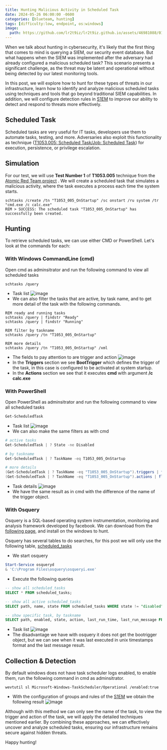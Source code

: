 ```yaml
---
title: Hunting Malicious Activity in Scheduled Task
date: 2024-05-26 06:00:00 -0600
categories: [blueteam, hunting]
tags: [difficulty:low, endpoint, os:windows]
image:
  path: https://github.com/lr2t9iz/lr2t9iz.github.io/assets/46981088/01a0f58c-c82f-4675-9486-cef48ff1fa0f
---
```


When we talk about hunting in cybersecurity, it's likely that the first thing that comes to mind is querying a SIEM, our security event database. But what happens when the SIEM was implemented after the adversary had already configured a malicious scheduled task? This scenario presents a significant challenge, as the threat may be latent and operational without being detected by our latest monitoring tools.

In this post, we will explore how to hunt for these types of threats in our infrastructure, learn how to identify and analyze malicious scheduled tasks using techniques and tools that go beyond traditional SIEM capabilities. In addition, we will configure detection rules in [S1EM](https://c-137lab.com/posts/wazuh-s1em/) to improve our ability to detect and respond to threats more effectively.

## Scheduled Task
Scheduled tasks are very useful for IT tasks, developers use them to automate tasks, testing, and more. Adversaries also exploit this functionality as technique ([T1053.005: Scheduled Task/Job: Scheduled Task](https://attack.mitre.org/techniques/T1053/005/)) for execution, persistence, or privilege escalation.
 
## Simulation
For our test, we will use **Test Number 1** of **T1053.005** technique from the [Atomic Red Team project](https://atomicredteam.io/privilege-escalation/T1053.005/#atomic-test-1---scheduled-task-startup-script)
. We will create a scheduled task that simulates a malicious activity, where the task executes a process each time the system starts.
```batch
schtasks /create /tn "T1053_005_OnStartup" /sc onstart /ru system /tr "cmd.exe /c calc.exe"
REM > SUCCESS: The scheduled task "T1053_005_OnStartup" has successfully been created.
```

## Hunting
To retrieve scheduled tasks, we can use either CMD or PowerShell. Let's look at the commands for each:
### With Windows CommandLine (cmd)
Open cmd as adminsitrator and run the following command to view all scheduled tasks
```batch
schtasks /query
```
- Task list
![image](https://github.com/lr2t9iz/lr2t9iz.github.io/assets/46981088/711624ee-437b-4f2a-ad82-9b7323a476a7)
- We can also filter the tasks that are active, by task name, and to get more detail of the task with the following commands.

```batch
REM ready and running tasks
schtasks /query | findstr "Ready"
schtasks /query | findstr "Running"

REM filter by taskname
schtasks /query /tn "T1053_005_OnStartup"

REM more details
schtasks /query /tn "T1053_005_OnStartup" /xml
```
- The fields to pay attention to are trigger and action
![image](https://github.com/lr2t9iz/lr2t9iz.github.io/assets/46981088/9382eddc-7a64-417c-9274-8afae78b9e58)
- In the **Triggers** section we see **BootTrigger** which defines the trigger of the task, in this case is configured to be activated at system startup.
- In the **Actions** section we see that it executes **cmd** with argument **/c calc.exe**

### With PowerShell
Open PowerShell as adminsitrator and run the following command to view all scheduled tasks
```powershell
Get-ScheduledTask
```
- Task list
![image](https://github.com/lr2t9iz/lr2t9iz.github.io/assets/46981088/47a78e66-4821-49f8-bbed-3066cd6e4fef)
- We can also make the same filters as with cmd

```powershell
# active tasks
Get-ScheduledTask | ? State -ne Disabled

# by taskname
Get-ScheduledTask | ? TaskName -eq T1053_005_OnStartup

# more details
(Get-ScheduledTask | ? TaskName -eq "T1053_005_OnStartup").triggers | fl Enabled, CimClass
(Get-ScheduledTask | ? TaskName -eq "T1053_005_OnStartup").actions | fl Execute, Arguments
```
- Task details
![image](https://github.com/lr2t9iz/lr2t9iz.github.io/assets/46981088/c5d0e7c2-ce9d-485f-a9c9-cff7c3feaade)
- We have the same result as in cmd with the difference of the name of the trigger object.

### With Osquery
Osquery is a SQL-based operating system instrumentation, monitoring and analysis framework developed by facebook. We can download from the [following page](https://www.osquery.io/downloads/official/), and install on the windows to hunt.  

Osquery has several tables to do searches, for this post we will only use the following table, [scheduled_tasks](https://www.osquery.io/schema/#scheduled_tasks)
- We start osquery 
```powershell
Start-Service osqueryd
& 'C:\Program Files\osquery\osqueryi.exe'
```
- Execute the following queries

```sql
-- show all scheduled_tasks
SELECT * FROM scheduled_tasks;

-- show all active scheduled_tasks
SELECT path, name, state FROM scheduled_tasks WHERE state != "disabled";

-- show specific task, by taskname
SELECT path, enabled, state, action, last_run_time, last_run_message FROM scheduled_tasks WHERE name == "T1053_005_OnStartup";
```
- Task list
![image](https://github.com/lr2t9iz/lr2t9iz.github.io/assets/46981088/77a04a5f-dcaa-4a72-a0e2-3bcbf275e368)
- The disadvantage we have with osquery it does not get the bootrigger object, but we can see when it was last executed in unix timestamps format and the last message result.

## Collection & Detection
By default windows does not have task scheduler logs enabled, to enable them, run the following command in cmd as adminsitrator.
```batch
wevtutil sl Microsoft-Windows-TaskScheduler/Operational /enabled:true
```
- With the configuration of groups and rules of the [S1EM](https://c-137lab.com/posts/wazuh-s1em/) we obtain the following result
![image](https://github.com/lr2t9iz/lr2t9iz.github.io/assets/46981088/06d563d5-2a79-4383-8e07-e05f440d2917)

Although with this method we can only see the name of the task, to view the trigger and action of the task, we will apply the detailed techniques mentioned earlier. By combining these approaches, we can effectively uncover and analyze scheduled tasks, ensuring our infrastructure remains secure against hidden threats.

Happy hunting!
